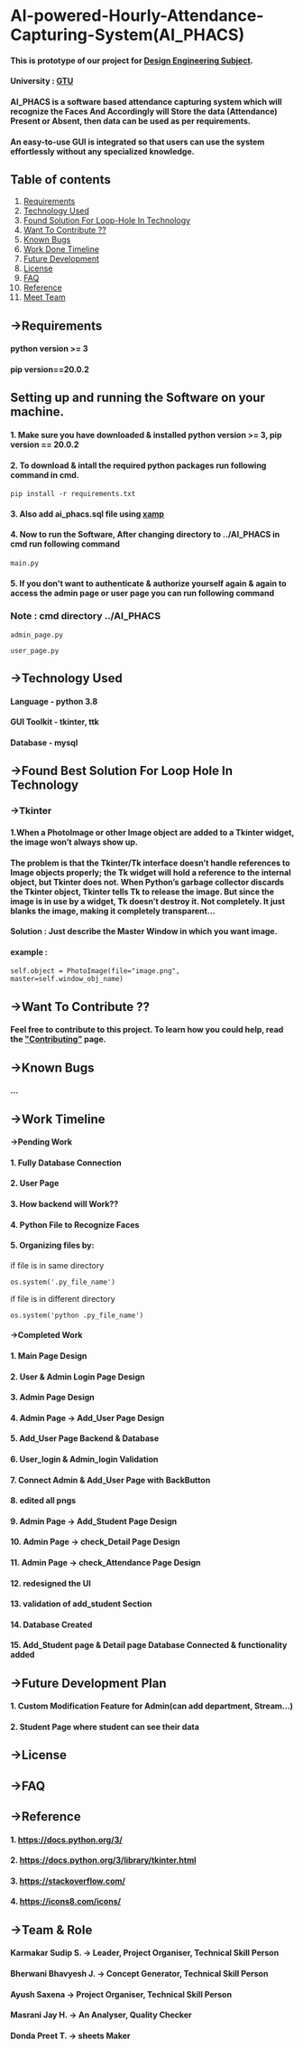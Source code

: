 # AI-powered-Hourly-Attendance-Capturing-System(AI_PHACS)
#### This is prototype of our project for [Design Engineering Subject](http://www.de.gtu.ac.in/Account/AboutUS).
#### University : [GTU](https://www.gtu.ac.in/) 

#### AI_PHACS is a software based attendance capturing system which will recognize the Faces And Accordingly will Store the data (Attendance) Present or Absent, then data can be used as per requirements.
#### An easy-to-use GUI is integrated so that users can use the system effortlessly without any specialized knowledge.

## Table of contents
1. [Requirements](#-requirements)
2. [Technology Used](#-technology-used)
3. [Found Solution For Loop-Hole In Technology](#-found-best-solution-for-loop-hole-in-technology)
4. [Want To Contribute ??](#-want-to-contribute-)
5. [Known Bugs](#-known-bugs)
6. [Work Done Timeline](#-work-timeline)
7. [Future Development](#-future-development-plan)
8. [License](#license)
9. [FAQ](#faq)
10. [Reference](#-reference)
11. [Meet Team](#-team--role)


## **->Requirements**
#### python version >= 3
#### pip version==20.0.2    

## Setting up and running the Software on your machine.
#### 1. Make sure you have downloaded & installed python version >= 3, pip version == 20.0.2

#### 2. To download & intall the required python packages run following command in cmd.
 ```
pip install -r requirements.txt
```
#### 3. Also add ai_phacs.sql file using [xamp](https://www.apachefriends.org/download.html)
#### 4. Now to run the Software, After changing directory to ../AI_PHACS in cmd run following command
```
main.py
```
#### 5. If you don't want to authenticate & authorize yourself again & again to access the admin page or user page you can run following command
### Note : cmd directory ../AI_PHACS
```
admin_page.py
```
```
user_page.py
```
 



## **->Technology Used**

#### Language - python 3.8
#### GUI Toolkit - tkinter, ttk
#### Database - mysql

## **->Found Best Solution For Loop Hole In Technology**
### **->Tkinter**
#### 1.When a PhotoImage or other Image object are added to a Tkinter widget, the image won’t always show up.
#### The problem is that the Tkinter/Tk interface doesn’t handle references to Image objects properly; the Tk widget will hold a reference to the internal object, but Tkinter does not. When Python’s garbage collector discards the Tkinter object, Tkinter tells Tk to release the image. But since the image is in use by a widget, Tk doesn’t destroy it. Not completely. It just blanks the image, making it completely transparent…    
#### Solution : Just describe the Master Window in which you want image.
#### example :  
```
self.object = PhotoImage(file="image.png", master=self.window_obj_name)
```

## **->Want To Contribute ??**
#### Feel free to contribute to this project. To learn how you could help, read the ["Contributing"](/contributing.md) page.


## **->Known Bugs**

#### ...

## **->Work Timeline**
#### ->Pending Work
#### 1. Fully  Database Connection
#### 2. User Page  
#### 3. How backend will Work??
#### 4. Python File to Recognize Faces
#### 5. Organizing files by:
if file is in same directory
```
os.system('.py_file_name')
```
if file is in different directory
```
os.system('python .py_file_name')
```

#### ->Completed Work

#### 1. Main Page Design
#### 2. User & Admin Login Page Design
#### 3. Admin Page Design
#### 4. Admin Page -> Add_User Page Design
#### 5. Add_User Page Backend & Database
#### 6. User_login & Admin_login Validation 
#### 7. Connect Admin & Add_User Page with BackButton
#### 8. edited all pngs
#### 9. Admin Page -> Add_Student Page Design
#### 10. Admin Page -> check_Detail Page Design
#### 11. Admin Page -> check_Attendance Page Design
#### 12. redesigned the UI
#### 13. validation of add_student Section
#### 14. Database Created
#### 15. Add_Student page & Detail page Database Connected & functionality added

## **->Future Development Plan**
#### 1. Custom Modification Feature for Admin(can add department, Stream...)
#### 2. Student Page where student can see their data

## **->License**

## **->FAQ**

## **->Reference**

#### 1. https://docs.python.org/3/
#### 2. https://docs.python.org/3/library/tkinter.html
#### 3. https://stackoverflow.com/
#### 4. https://icons8.com/icons/


## **->Team & Role**

#### Karmakar Sudip S. -> Leader, Project Organiser, Technical Skill Person   
#### Bherwani Bhavyesh J. -> Concept Generator, Technical Skill Person
#### Ayush Saxena ->  Project Organiser, Technical Skill Person
#### Masrani Jay H. -> An Analyser, Quality Checker 
#### Donda Preet T. -> sheets Maker
